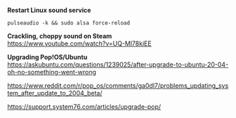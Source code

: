 **Restart Linux sound service**

`pulseaudio -k && sudo alsa force-reload`

**Crackling, choppy sound on Steam**  
https://www.youtube.com/watch?v=UQ-Ml78kiEE

**Upgrading Pop!OS/Ubuntu**  
https://askubuntu.com/questions/1239025/after-upgrade-to-ubuntu-20-04-oh-no-something-went-wrong

https://www.reddit.com/r/pop_os/comments/ga0dl7/problems_updating_system_after_update_to_2004_beta/

https://support.system76.com/articles/upgrade-pop/
